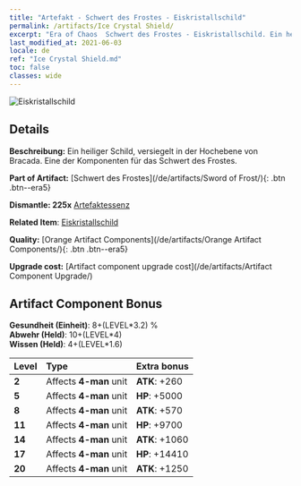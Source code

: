 ```yaml
---
title: "Artefakt - Schwert des Frostes - Eiskristallschild"
permalink: /artifacts/Ice Crystal Shield/
excerpt: "Era of Chaos  Schwert des Frostes - Eiskristallschild. Ein heiliger Schild, versiegelt in der Hochebene von Bracada. Eine der Komponenten für das Schwert des Frostes."
last_modified_at: 2021-06-03
locale: de
ref: "Ice Crystal Shield.md"
toc: false
classes: wide
---
```


 ![Eiskristallschild](/images/t/artifact_40435.png)



## Details

 **Beschreibung:** Ein heiliger Schild, versiegelt in der Hochebene von Bracada. Eine der Komponenten für das Schwert des Frostes.

 **Part of Artifact:** [Schwert des Frostes](/de/artifacts/Sword of Frost/){: .btn .btn--era5}

 **Dismantle: 225x** [Artefaktessenz](/ItemsDE/con_905/)

 **Related Item**: [Eiskristallschild](/ItemsDE/art_164/)

 **Quality:** [Orange Artifact Components](/de/artifacts/Orange Artifact Components/){: .btn .btn--era5}

 **Upgrade cost:** [Artifact component upgrade cost](/de/artifacts/Artifact Component Upgrade/)

## Artifact Component Bonus

  **Gesundheit (Einheit)**: 8+(LEVEL\*3.2) %<br/>**Abwehr (Held)**: 10+(LEVEL\*4)<br/>**Wissen (Held)**: 4+(LEVEL\*1.6)

  |  Level  | Type |    Extra bonus  | 
  |:--------|:-----|:----------------| 
  | **2** | Affects **4-man** unit | **ATK**: +260 | 
  | **5** | Affects **4-man** unit | **HP**: +5000 | 
  | **8** | Affects **4-man** unit | **ATK**: +570 | 
  | **11** | Affects **4-man** unit | **HP**: +9700 | 
  | **14** | Affects **4-man** unit | **ATK**: +1060 | 
  | **17** | Affects **4-man** unit | **HP**: +14410 | 
  | **20** | Affects **4-man** unit | **ATK**: +1250 | 
